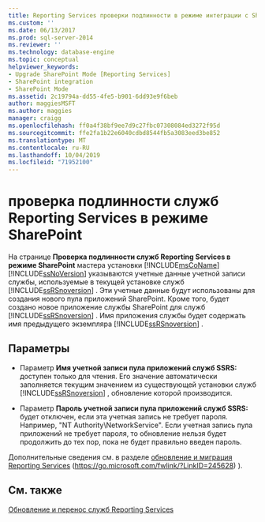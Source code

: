 ```yaml
---
title: Reporting Services проверки подлинности в режиме интеграции с SharePoint | Документация Майкрософт
ms.custom: ''
ms.date: 06/13/2017
ms.prod: sql-server-2014
ms.reviewer: ''
ms.technology: database-engine
ms.topic: conceptual
helpviewer_keywords:
- Upgrade SharePoint Mode [Reporting Services]
- SharePoint integration
- SharePoint Mode
ms.assetid: 2c19794a-dd55-4fe5-b901-6dd93e9f6beb
author: maggiesMSFT
ms.author: maggies
manager: craigg
ms.openlocfilehash: ff0a4f38bf9ee7d9c27fbc07308084ed3272f95d
ms.sourcegitcommit: ffe2fa1b22e6040cdbd8544fb5a3083eed3be852
ms.translationtype: MT
ms.contentlocale: ru-RU
ms.lasthandoff: 10/04/2019
ms.locfileid: "71952100"
---
```

# <a name="reporting-services-sharepoint-mode-authentication"></a>проверка подлинности служб Reporting Services в режиме SharePoint
  На странице **Проверка подлинности служб Reporting Services в режиме SharePoint** мастера установки [!INCLUDE[msCoName](../../includes/msconame-md.md)] [!INCLUDE[ssNoVersion](../../includes/ssnoversion-md.md)] указываются учетные данные учетной записи службы, используемые в текущей установке служб [!INCLUDE[ssRSnoversion](../../includes/ssrsnoversion-md.md)] . Эти учетные данные будут использованы для создания нового пула приложений SharePoint. Кроме того, будет создано новое приложение службы SharePoint для служб [!INCLUDE[ssRSnoversion](../../includes/ssrsnoversion-md.md)] . Имя приложения службы будет содержать имя предыдущего экземпляра [!INCLUDE[ssRSnoversion](../../includes/ssrsnoversion-md.md)] .  
  
## <a name="options"></a>Параметры  
  
-   Параметр **Имя учетной записи пула приложений служб SSRS:** доступен только для чтения. Его значение автоматически заполняется текущим значением из существующей установки служб [!INCLUDE[ssRSnoversion](../../includes/ssrsnoversion-md.md)] , обновление которой производится.  
  
-   Параметр **Пароль учетной записи пула приложений служб SSRS:** будет отключен, если эта учетная запись не требует пароля. Например, "NT Authority\NetworkService". Если учетная запись пула приложений не требует пароля, то обновление нельзя будет продолжить до тех пор, пока не будет правильно введен пароль.  
  
 Дополнительные сведения см. в разделе [обновление и миграция Reporting Services](https://go.microsoft.com/fwlink/?LinkID=245628) (https://go.microsoft.com/fwlink/?LinkID=245628) ).  
  
## <a name="see-also"></a>См. также  
 [Обновление и перенос служб Reporting Services](https://go.microsoft.com/fwlink/?LinkID=245628)  
  
  
